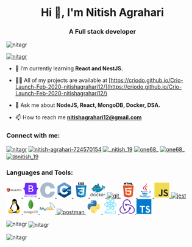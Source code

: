 <h1 align="center">Hi 👋, I'm Nitish Agrahari</h1>
<h3 align="center">A Full stack developer</h3>

<p align="left"> <img src="https://komarev.com/ghpvc/?username=nitagr&label=Profile%20views&color=0e75b6&style=flat" alt="nitagr" /> </p>

<p align="left"> <a href="https://github.com/ryo-ma/github-profile-trophy"><img src="https://github-profile-trophy.vercel.app/?username=nitagr" alt="nitagr" /></a> </p>

- 🌱 I’m currently learning **React and NestJS.**

- 👨‍💻 All of my projects are available at [https://criodo.github.io/Crio-Launch-Feb-2020-nitishagrahari12/](https://criodo.github.io/Crio-Launch-Feb-2020-nitishagrahari12/)

- 💬 Ask me about **NodeJS, React, MongoDB, Docker, DSA.**

- 📫 How to reach me **nitishagrahari12@gmail.com**

<h3 align="left">Connect with me:</h3>
<p align="left">
<a href="https://dev.to/nitagr" target="blank"><img align="center" src="https://cdn.jsdelivr.net/npm/simple-icons@3.0.1/icons/dev-dot-to.svg" alt="nitagr" height="30" width="40" /></a>
<a href="https://linkedin.com/in/nitish-agrahari-724570154" target="blank"><img align="center" src="https://cdn.jsdelivr.net/npm/simple-icons@3.0.1/icons/linkedin.svg" alt="nitish-agrahari-724570154" height="30" width="40" /></a>
<a href="https://instagram.com/_nitish_19" target="blank"><img align="center" src="https://cdn.jsdelivr.net/npm/simple-icons@3.0.1/icons/instagram.svg" alt="_nitish_19" height="30" width="40" /></a>
<a href="https://www.codechef.com/users/one68_" target="blank"><img align="center" src="https://cdn.jsdelivr.net/npm/simple-icons@3.1.0/icons/codechef.svg" alt="one68_" height="30" width="40" /></a>
<a href="https://codeforces.com/profile/one68_" target="blank"><img align="center" src="https://cdn.jsdelivr.net/npm/simple-icons@3.0.1/icons/codeforces.svg" alt="one68_" height="30" width="40" /></a>
<a href="https://www.hackerearth.com/@nitish_19" target="blank"><img align="center" src="https://cdn.jsdelivr.net/npm/simple-icons@3.0.1/icons/hackerearth.svg" alt="@nitish_19" height="30" width="40" /></a>
</p>

<h3 align="left">Languages and Tools:</h3>
<p align="left"> <a href="https://angular.io" target="_blank"> <img src="https://raw.githubusercontent.com/devicons/devicon/master/icons/angularjs/angularjs-original-wordmark.svg" alt="angularjs" width="40" height="40"/> </a> <a href="https://getbootstrap.com" target="_blank"> <img src="https://raw.githubusercontent.com/devicons/devicon/master/icons/bootstrap/bootstrap-plain-wordmark.svg" alt="bootstrap" width="40" height="40"/> </a> <a href="https://www.cprogramming.com/" target="_blank"> <img src="https://raw.githubusercontent.com/devicons/devicon/master/icons/c/c-original.svg" alt="c" width="40" height="40"/> </a> <a href="https://www.w3schools.com/cpp/" target="_blank"> <img src="https://raw.githubusercontent.com/devicons/devicon/master/icons/cplusplus/cplusplus-original.svg" alt="cplusplus" width="40" height="40"/> </a> <a href="https://www.w3schools.com/css/" target="_blank"> <img src="https://raw.githubusercontent.com/devicons/devicon/master/icons/css3/css3-original-wordmark.svg" alt="css3" width="40" height="40"/> </a> <a href="https://www.docker.com/" target="_blank"> <img src="https://raw.githubusercontent.com/devicons/devicon/master/icons/docker/docker-original-wordmark.svg" alt="docker" width="40" height="40"/> </a> <a href="https://git-scm.com/" target="_blank"> <img src="https://www.vectorlogo.zone/logos/git-scm/git-scm-icon.svg" alt="git" width="40" height="40"/> </a> <a href="https://www.w3.org/html/" target="_blank"> <img src="https://raw.githubusercontent.com/devicons/devicon/master/icons/html5/html5-original-wordmark.svg" alt="html5" width="40" height="40"/> </a> <a href="https://www.java.com" target="_blank"> <img src="https://raw.githubusercontent.com/devicons/devicon/master/icons/java/java-original.svg" alt="java" width="40" height="40"/> </a> <a href="https://developer.mozilla.org/en-US/docs/Web/JavaScript" target="_blank"> <img src="https://raw.githubusercontent.com/devicons/devicon/master/icons/javascript/javascript-original.svg" alt="javascript" width="40" height="40"/> </a> <a href="https://jestjs.io" target="_blank"> <img src="https://www.vectorlogo.zone/logos/jestjsio/jestjsio-icon.svg" alt="jest" width="40" height="40"/> </a> <a href="https://www.linux.org/" target="_blank"> <img src="https://raw.githubusercontent.com/devicons/devicon/master/icons/linux/linux-original.svg" alt="linux" width="40" height="40"/> </a> <a href="https://www.mongodb.com/" target="_blank"> <img src="https://raw.githubusercontent.com/devicons/devicon/master/icons/mongodb/mongodb-original-wordmark.svg" alt="mongodb" width="40" height="40"/> </a> <a href="https://www.mysql.com/" target="_blank"> <img src="https://raw.githubusercontent.com/devicons/devicon/master/icons/mysql/mysql-original-wordmark.svg" alt="mysql" width="40" height="40"/> </a> <a href="https://postman.com" target="_blank"> <img src="https://www.vectorlogo.zone/logos/getpostman/getpostman-icon.svg" alt="postman" width="40" height="40"/> </a> <a href="https://www.python.org" target="_blank"> <img src="https://raw.githubusercontent.com/devicons/devicon/master/icons/python/python-original.svg" alt="python" width="40" height="40"/> </a> <a href="https://reactjs.org/" target="_blank"> <img src="https://raw.githubusercontent.com/devicons/devicon/master/icons/react/react-original-wordmark.svg" alt="react" width="40" height="40"/> </a> <a href="https://redux.js.org" target="_blank"> <img src="https://raw.githubusercontent.com/devicons/devicon/master/icons/redux/redux-original.svg" alt="redux" width="40" height="40"/> </a> <a href="https://www.typescriptlang.org/" target="_blank"> <img src="https://raw.githubusercontent.com/devicons/devicon/master/icons/typescript/typescript-original.svg" alt="typescript" width="40" height="40"/> </a> </p>

<p><img align="left" src="https://github-readme-stats.vercel.app/api/top-langs?username=nitagr&show_icons=true&locale=en&layout=compact" alt="nitagr" /></p>

<p>&nbsp;<img align="center" src="https://github-readme-stats.vercel.app/api?username=nitagr&show_icons=true&locale=en" alt="nitagr" /></p>

<p><img align="center" src="https://github-readme-streak-stats.herokuapp.com/?user=nitagr&" alt="nitagr" /></p>

